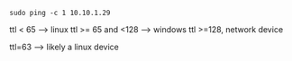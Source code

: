 ```
sudo ping -c 1 10.10.1.29
```

ttl < 65  --> linux
ttl >= 65 and <128  --> windows
ttl >=128, network device

ttl=63 --> likely a linux device